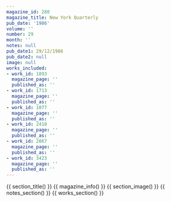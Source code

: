 ```yaml
---
magazine_id: 280
magazine_title: New York Quarterly
pub_date: '1986'
volume: ''
number: 29
month: ''
notes: null
pub_date1: 29/12/1986
pub_date2: null
image: null
works_included:
- work_id: 1893
  magazine_page: ''
  published_as: ''
- work_id: 1713
  magazine_page: ''
  published_as: ''
- work_id: 1077
  magazine_page: ''
  published_as: ''
- work_id: 2418
  magazine_page: ''
  published_as: ''
- work_id: 2067
  magazine_page: ''
  published_as: ''
- work_id: 3423
  magazine_page: ''
  published_as: ''
---
```


{{ section_title() }}
{{ magazine_info() }}
{{ section_image() }}
{{ notes_section() }}
{{ works_section() }}
